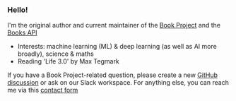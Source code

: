 ### Hello!

I'm the original author and current maintainer of the [Book Project](https://github.com/Project-Books/book-project) and the [Books API](https://github.com/Project-Books/books-api)

- Interests: machine learning (ML) & deep learning (as well as AI more broadly), science & maths
- Reading 'Life 3.0' by Max Tegmark

If you have a Book Project-related question, please create a new [GitHub discussion](https://github.com/Project-Books/book-project/discussions) or ask on our Slack workspace. For anything else, you can reach me via this [contact form](https://karan648584.typeform.com/to/nJWxDDeL)
